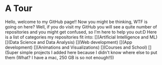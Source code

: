 # A Tour
Hello, welcome to my GitHub page!! Now you might be thinking, WTF is going on here? Well, if you do visit my GitHub you will see a quite number of repositories and you might get confused, so I'm here to help you out:D
Here is a list of categories my repositories fit into:
[](Artificial Intelligence and ML)
[](Data Science and Data Analysis)
[](Web development)
[](App development)
[](Compiler)
[](Animations and Visualizations)
[](Courses and School)
[](Super simple projects I added here because I didn't know where else to put them (What? I have a mac, 250 GB is so not enough!!))
